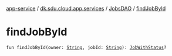 [app-service](../../index.md) / [dk.sdu.cloud.app.services](../index.md) / [JobsDAO](index.md) / [findJobById](./find-job-by-id.md)

# findJobById

`fun findJobById(owner: `[`String`](https://kotlinlang.org/api/latest/jvm/stdlib/kotlin/-string/index.html)`, jobId: `[`String`](https://kotlinlang.org/api/latest/jvm/stdlib/kotlin/-string/index.html)`): `[`JobWithStatus`](../../dk.sdu.cloud.app.api/-job-with-status/index.md)`?`